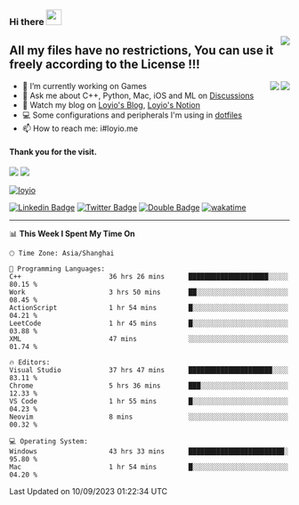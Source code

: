 <h3 align="left">Hi there <img src="https://media.giphy.com/media/hvRJCLFzcasrR4ia7z/giphy.gif" width="28"></h3>
<a align="right" href="https://github.com/loyio/loyio/blob/master/STAR/README.md"><img align="right" src="https://img.shields.io/badge/LOYIO-STAR-green" /></a>

## All my files have no restrictions, You can use it freely according to the License !!!

<a href="https://github.com/loyio#gh-light-mode-only">
     <img align="right"  src="https://loy-readme.vercel.app/api/top-langs/?username=loyio&langs_count=6&hide=css,html,jupyter%20notebook" />
</a>

<a href="https://github.com/loyio#gh-dark-mode-only">
  <img align="right"  src="https://loy-readme.vercel.app/api/top-langs/?username=loyio&langs_count=6&theme=slateorange&hide=css,html,jupyter%20notebook" />
</a>



- 🔭 I’m currently working on Games
- 💬 Ask me about C++, Python, Mac, iOS and ML on [Discussions](https://github.com/loyio/blog/discussions)
- 📔 Watch my blog on [Loyio's Blog](https://loyio.me), [Loyio's Notion](https://loyio.notion.site/loyio/Loyio-s-Dashboard-2f56bd29222a445ea9d9e8802a1ac83b)
- 💻 Some configurations and peripherals I'm using in [dotfiles](https://github.com/loyio/dotfiles)
- 📫 How to reach me: i#loyio.me


#### Thank you for the visit.
<img src="http://profile-counter.glitch.me/loyio/count.svg" />

<img src="https://loy-readme.vercel.app/api?username=loyio&show_icons=true&hide=stars&include_all_commits=true&hide_title=true&theme=slateorange" />

     

[![loyio](https://github-profile-trophy.vercel.app/?username=loyio&theme=onedark&column=4)](https://github.com/loyio)

[![Linkedin Badge](https://img.shields.io/badge/-@loyio-0077b5?style=flat-square&logo=Linkedin&logoColor=white&labelColor=0077b5&link=https://www.linkedin.com/in/loyio-hex-363172158/)](https://www.linkedin.com/in/loyio-hex-363172158/)
[![Twitter Badge](https://img.shields.io/badge/-@loyiome-1ca0f1?style=flat-square&labelColor=1ca0f1&logo=twitter&logoColor=white&link=https://twitter.com/loyiome)](https://twitter.com/loyiome)
[![Double Badge](https://img.shields.io/badge/@loyio-007722?style=flat&logo=Douban&logoColor=white)](https://www.douban.com/people/susmote)
[![wakatime](https://wakatime.com/badge/user/c0ddc104-5a20-41d1-ab9a-c4d9ea20a4d9.svg)](https://wakatime.com/@c0ddc104-5a20-41d1-ab9a-c4d9ea20a4d9)

-------
<!--START_SECTION:waka-->
📊 **This Week I Spent My Time On** 

```text
🕑︎ Time Zone: Asia/Shanghai

💬 Programming Languages: 
C++                      36 hrs 26 mins      ████████████████████░░░░░   80.15 % 
Work                     3 hrs 50 mins       ██░░░░░░░░░░░░░░░░░░░░░░░   08.45 % 
ActionScript             1 hr 54 mins        █░░░░░░░░░░░░░░░░░░░░░░░░   04.21 % 
LeetCode                 1 hr 45 mins        █░░░░░░░░░░░░░░░░░░░░░░░░   03.88 % 
XML                      47 mins             ░░░░░░░░░░░░░░░░░░░░░░░░░   01.74 % 

🔥 Editors: 
Visual Studio            37 hrs 47 mins      █████████████████████░░░░   83.11 % 
Chrome                   5 hrs 36 mins       ███░░░░░░░░░░░░░░░░░░░░░░   12.33 % 
VS Code                  1 hr 55 mins        █░░░░░░░░░░░░░░░░░░░░░░░░   04.23 % 
Neovim                   8 mins              ░░░░░░░░░░░░░░░░░░░░░░░░░   00.32 % 

💻 Operating System: 
Windows                  43 hrs 33 mins      ████████████████████████░   95.80 % 
Mac                      1 hr 54 mins        █░░░░░░░░░░░░░░░░░░░░░░░░   04.20 % 
```


 Last Updated on 10/09/2023 01:22:34 UTC
<!--END_SECTION:waka-->
